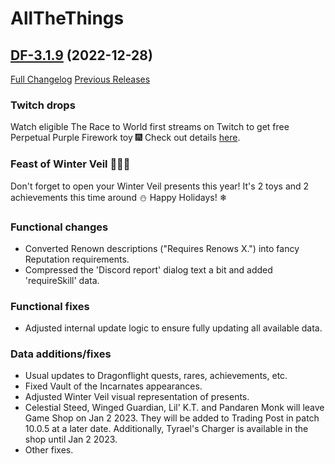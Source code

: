 # AllTheThings

## [DF-3.1.9](https://github.com/DFortun81/AllTheThings/tree/DF-3.1.9) (2022-12-28)
[Full Changelog](https://github.com/DFortun81/AllTheThings/compare/DF-3.1.8...DF-3.1.9) [Previous Releases](https://github.com/DFortun81/AllTheThings/releases)


### Twitch drops

Watch eligible The Race to World first streams on Twitch to get free Perpetual Purple Firework toy 🎆 Check out details [here](https://worldofwarcraft.com/en-us/news/23891616).


### Feast of Winter Veil 🎅🎄🤶

Don't forget to open your Winter Veil presents this year! It's 2 toys and 2 achievements this time around ⛄
Happy Holidays! ❄


### Functional changes

- Converted Renown descriptions ("Requires Renows X.") into fancy Reputation requirements.
- Compressed the 'Discord report' dialog text a bit and added 'requireSkill' data.


### Functional fixes

- Adjusted internal update logic to ensure fully updating all available data.

### Data additions/fixes

- Usual updates to Dragonflight quests, rares, achievements, etc.
- Fixed Vault of the Incarnates appearances.
- Adjusted Winter Veil visual representation of presents.
- Celestial Steed, Winged Guardian, Lil' K.T. and Pandaren Monk will leave Game Shop on Jan 2 2023. They will be added to Trading Post in patch 10.0.5 at a later date. Additionally, Tyrael's Charger is available in the shop until Jan 2 2023.
- Other fixes.
